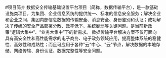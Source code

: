 #项目简介
数据安全传输基础设置平台项目（简称，数据传输平台），是一款基础设施类项目，为集团、企业信息系统的提供统一、标准的信息安全服务；解决企业和企业之间，集团内部信息数据的传输安全、消息安全、身份鉴别和认证；成功解决了传统的安全产品部署分散、效率低下、系统脆弱等关键问题。是当前新政策“逻辑大集中”、“业务大集中”下的新需求。
数据传输平台解决方案不仅可面向具有高安全性和高性能需求的电子商务、电子政务领域应用，提高整体系统的稳健性、高效性和成熟性；而且可应用于各种"云"中心、"云"节点，解决数据的本地存储、网络传输、身份认证、数据完整性等安全问题。
